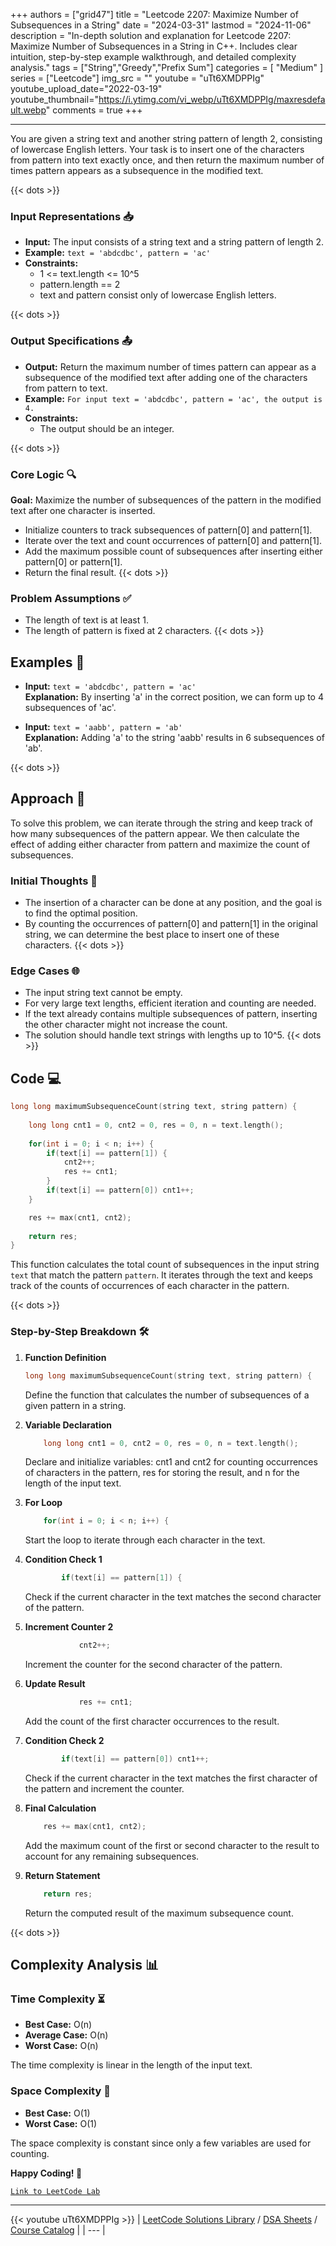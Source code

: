 
+++
authors = ["grid47"]
title = "Leetcode 2207: Maximize Number of Subsequences in a String"
date = "2024-03-31"
lastmod = "2024-11-06"
description = "In-depth solution and explanation for Leetcode 2207: Maximize Number of Subsequences in a String in C++. Includes clear intuition, step-by-step example walkthrough, and detailed complexity analysis."
tags = ["String","Greedy","Prefix Sum"]
categories = [
    "Medium"
]
series = ["Leetcode"]
img_src = ""
youtube = "uTt6XMDPPIg"
youtube_upload_date="2022-03-19"
youtube_thumbnail="https://i.ytimg.com/vi_webp/uTt6XMDPPIg/maxresdefault.webp"
comments = true
+++



---
You are given a string text and another string pattern of length 2, consisting of lowercase English letters. Your task is to insert one of the characters from pattern into text exactly once, and then return the maximum number of times pattern appears as a subsequence in the modified text.
<!--more-->
{{< dots >}}
### Input Representations 📥
- **Input:** The input consists of a string text and a string pattern of length 2.
- **Example:** `text = 'abdcdbc', pattern = 'ac'`
- **Constraints:**
	- 1 <= text.length <= 10^5
	- pattern.length == 2
	- text and pattern consist only of lowercase English letters.

{{< dots >}}
### Output Specifications 📤
- **Output:** Return the maximum number of times pattern can appear as a subsequence of the modified text after adding one of the characters from pattern to text.
- **Example:** `For input text = 'abdcdbc', pattern = 'ac', the output is 4.`
- **Constraints:**
	- The output should be an integer.

{{< dots >}}
### Core Logic 🔍
**Goal:** Maximize the number of subsequences of the pattern in the modified text after one character is inserted.

- Initialize counters to track subsequences of pattern[0] and pattern[1].
- Iterate over the text and count occurrences of pattern[0] and pattern[1].
- Add the maximum possible count of subsequences after inserting either pattern[0] or pattern[1].
- Return the final result.
{{< dots >}}
### Problem Assumptions ✅
- The length of text is at least 1.
- The length of pattern is fixed at 2 characters.
{{< dots >}}
## Examples 🧩
- **Input:** `text = 'abdcdbc', pattern = 'ac'`  \
  **Explanation:** By inserting 'a' in the correct position, we can form up to 4 subsequences of 'ac'.

- **Input:** `text = 'aabb', pattern = 'ab'`  \
  **Explanation:** Adding 'a' to the string 'aabb' results in 6 subsequences of 'ab'.

{{< dots >}}
## Approach 🚀
To solve this problem, we can iterate through the string and keep track of how many subsequences of the pattern appear. We then calculate the effect of adding either character from pattern and maximize the count of subsequences.

### Initial Thoughts 💭
- The insertion of a character can be done at any position, and the goal is to find the optimal position.
- By counting the occurrences of pattern[0] and pattern[1] in the original string, we can determine the best place to insert one of these characters.
{{< dots >}}
### Edge Cases 🌐
- The input string text cannot be empty.
- For very large text lengths, efficient iteration and counting are needed.
- If the text already contains multiple subsequences of pattern, inserting the other character might not increase the count.
- The solution should handle text strings with lengths up to 10^5.
{{< dots >}}
## Code 💻
```cpp
long long maximumSubsequenceCount(string text, string pattern) {
    
    long long cnt1 = 0, cnt2 = 0, res = 0, n = text.length();
    
    for(int i = 0; i < n; i++) {
        if(text[i] == pattern[1]) {
            cnt2++;
            res += cnt1;
        }
        if(text[i] == pattern[0]) cnt1++;
    }

    res += max(cnt1, cnt2);
    
    return res;
}
```

This function calculates the total count of subsequences in the input string `text` that match the pattern `pattern`. It iterates through the text and keeps track of the counts of occurrences of each character in the pattern.

{{< dots >}}
### Step-by-Step Breakdown 🛠️
1. **Function Definition**
	```cpp
	long long maximumSubsequenceCount(string text, string pattern) {
	```
	Define the function that calculates the number of subsequences of a given pattern in a string.

2. **Variable Declaration**
	```cpp
	    long long cnt1 = 0, cnt2 = 0, res = 0, n = text.length();
	```
	Declare and initialize variables: cnt1 and cnt2 for counting occurrences of characters in the pattern, res for storing the result, and n for the length of the input text.

3. **For Loop**
	```cpp
	    for(int i = 0; i < n; i++) {
	```
	Start the loop to iterate through each character in the text.

4. **Condition Check 1**
	```cpp
	        if(text[i] == pattern[1]) {
	```
	Check if the current character in the text matches the second character of the pattern.

5. **Increment Counter 2**
	```cpp
	            cnt2++;
	```
	Increment the counter for the second character of the pattern.

6. **Update Result**
	```cpp
	            res += cnt1;
	```
	Add the count of the first character occurrences to the result.

7. **Condition Check 2**
	```cpp
	        if(text[i] == pattern[0]) cnt1++;
	```
	Check if the current character in the text matches the first character of the pattern and increment the counter.

8. **Final Calculation**
	```cpp
	    res += max(cnt1, cnt2);
	```
	Add the maximum count of the first or second character to the result to account for any remaining subsequences.

9. **Return Statement**
	```cpp
	    return res;
	```
	Return the computed result of the maximum subsequence count.

{{< dots >}}
## Complexity Analysis 📊
### Time Complexity ⏳
- **Best Case:** O(n)
- **Average Case:** O(n)
- **Worst Case:** O(n)

The time complexity is linear in the length of the input text.

### Space Complexity 💾
- **Best Case:** O(1)
- **Worst Case:** O(1)

The space complexity is constant since only a few variables are used for counting.

**Happy Coding! 🎉**


[`Link to LeetCode Lab`](https://leetcode.com/problems/maximize-number-of-subsequences-in-a-string/description/)

---
{{< youtube uTt6XMDPPIg >}}
| [LeetCode Solutions Library](https://grid47.xyz/leetcode/) / [DSA Sheets](https://grid47.xyz/sheets/) / [Course Catalog](https://grid47.xyz/courses/) |
| --- |
